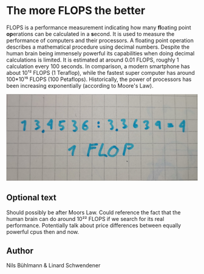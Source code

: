 <!-- BEGIN TITLE -->
# The more FLOPS the better
<!-- END TITLE -->

<!-- BEGIN BODY -->
FLOPS is a performance measurement indicating how many **fl**oating point **op**erations can be calculated in a **s**econd. It is used to measure the performance of computers and their processors. A floating point operation describes a mathematical procedure using decimal numbers. Despite the human brain being immensely powerful its capabilities when doing decimal calculations is limited. It is estimated at around 0.01 FLOPS, roughly 1 calculation every 100 seconds. In comparison, a modern smartphone has about 10¹² FLOPS (1 Teraflop), while the fastest super computer has around 100\*10¹⁵ FLOPS (100 Petaflops). Historically, the power of processors has been increasing exponentially (according to Moore's Law).

<!-- END BODY -->

![1 FLOP](../images/image-023-flops.jpg)

## Optional text
<!-- BEGIN OPTIONAL -->
Should possibly be after Moors Law.
Could reference the fact that the human brain can do around 10²² FLOPS if we search for its real performance.
Potentially talk about price differences between equally powerful cpus then and now.
<!-- END OPTIONAL -->

## Author
<!-- BEGIN AUTHOR -->
Nils Bühlmann & Linard Schwendener
<!-- END AUTHOR -->